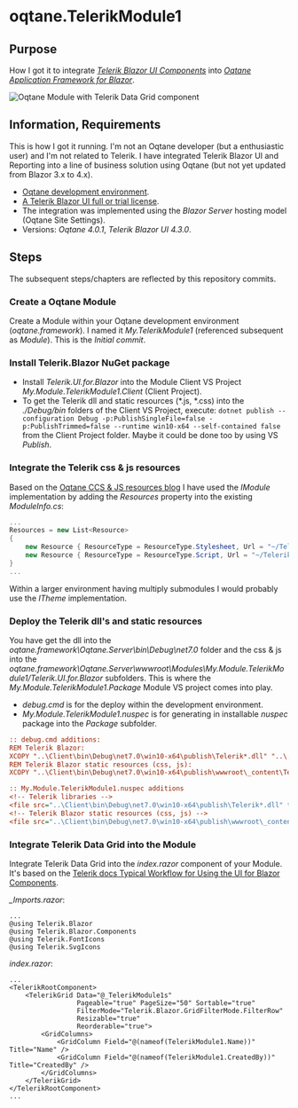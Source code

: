 # oqtane.TelerikModule1

## Purpose

How I got it to integrate [*Telerik Blazor UI Components*](https://www.telerik.com/blazor-ui) into [*Oqtane Application Framework for Blazor*](www.oqtane.org).

![Oqtane Module with Telerik Data Grid component](https://github.com/nicpitsch/Oqtane.TelerikModule1/assets/1652835/7a55889e-2f3f-48ea-acb6-a142e62620ca)

## Information, Requirements

This is how I got it running. I'm not an Oqtane developer (but a enthusiastic user) and I'm not related to Telerik. I have integrated Telerik Blazor UI and Reporting into a line of business solution using Oqtane (but not yet updated from Blazor 3.x to 4.x).

* [Oqtane development environment](https://github.com/oqtane/oqtane.framework#getting-started).
* [A Telerik Blazor UI full or trial license](https://www.telerik.com/blazor-ui).
* The integration was implemented using the *Blazor Server* hosting model (Oqtane Site Settings).
* Versions: *Oqtane 4.0.1*, *Telerik Blazor UI 4.3.0*.

## Steps

The subsequent steps/chapters are reflected by this repository commits.

### Create a Oqtane Module

Create a Module within your Oqtane development environment (*oqtane.framework*). I named it *My.TelerikModule1* (referenced subsequent as *Module*). This is the *Initial commit*.

### Install Telerik.Blazor NuGet package

* Install *Telerik.UI.for.Blazor* into the Module Client VS Project *My.Module.TelerikModule1.Client* (Client Project).
* To get the Telerik dll and static resources (*.js, *.css) into the *./Debug/bin* folders of the Client VS Project, execute: `dotnet publish --configuration Debug -p:PublishSingleFile=false -p:PublishTrimmed=false --runtime win10-x64 --self-contained false` from the Client Project folder. Maybe it could be done too by using VS *Publish*.

### Integrate the Telerik css & js resources

Based on the [Oqtane CCS & JS resources blog](https://www.oqtane.org/blog/!/61/css-js-resources) I have used the *IModule* implementation by adding the *Resources* property into the existing *ModuleInfo.cs*:

```cs
...
Resources = new List<Resource>
{
    new Resource { ResourceType = ResourceType.Stylesheet, Url = "~/Telerik.UI.for.Blazor/css/kendo-theme-default/all.css" },              
    new Resource { ResourceType = ResourceType.Script, Url = "~/Telerik.UI.for.Blazor/js/telerik-blazor.js", Level = ResourceLevel.Site },
}
...
```

Within a larger environment having multiply submodules I would probably use the *ITheme* implementation.

### Deploy the Telerik dll's and static resources

You have get the dll into the *oqtane.framework\Oqtane.Server\bin\Debug\net7.0* folder and the css & js into the *oqtane.framework\Oqtane.Server\wwwroot\Modules\My.Module.TelerikModule1/Telerik.UI.for.Blazor* subfolders. This is where the *My.Module.TelerikModule1.Package* Module VS project comes into play.

* *debug.cmd* is for the deploy within the development environment.
* *My.Module.TelerikModule1.nuspec* is for generating in installable *nuspec* package into the *Package* subfolder.

```ini
:: debug.cmd additions:
REM Telerik Blazor:
XCOPY "..\Client\bin\Debug\net7.0\win10-x64\publish\Telerik*.dll" "..\..\oqtane.framework\Oqtane.Server\bin\Debug\net7.0\" /Y
REM Telerik Blazor static resources (css, js):
XCOPY "..\Client\bin\Debug\net7.0\win10-x64\publish\wwwroot\_content\Telerik.UI.for.Blazor\*" "..\..\oqtane.framework\Oqtane.Server\wwwroot\Modules\My.Module.TelerikModule1\Telerik.UI.for.Blazor\" /Y /S /I

:: My.Module.TelerikModule1.nuspec additions
<!-- Telerik libraries -->
<file src="..\Client\bin\Debug\net7.0\win10-x64\publish\Telerik*.dll" target="lib\net7.0" />
<!-- Telerik Blazor static resources (css, js) -->
<file src="..\Client\bin\Debug\net7.0\win10-x64\publish\wwwroot\_content\Telerik.UI.for.Blazor\**\*.*" target="wwwroot\Modules\My.Module.TelerikModule1\Telerik.UI.for.Blazor\" />
```

### Integrate Telerik Data Grid into the Module

Integrate Telerik Data Grid into the *index.razor* component of your Module. It's based on the [Telerik docs Typical Workflow for Using the UI for Blazor Components](https://docs.telerik.com/blazor-ui/getting-started/what-you-need).

*_Imports.razor*:

```razor
...
@using Telerik.Blazor
@using Telerik.Blazor.Components
@using Telerik.FontIcons
@using Telerik.SvgIcons
```

*index.razor*:

```razor
...
<TelerikRootComponent>
    <TelerikGrid Data="@_TelerikModule1s"
                 Pageable="true" PageSize="50" Sortable="true"
                 FilterMode="Telerik.Blazor.GridFilterMode.FilterRow"
                 Resizable="true" 
                 Reorderable="true">
        <GridColumns>
            <GridColumn Field="@(nameof(TelerikModule1.Name))" Title="Name" />
            <GridColumn Field="@(nameof(TelerikModule1.CreatedBy))" Title="CreatedBy" />
        </GridColumns>
    </TelerikGrid>
</TelerikRootComponent>
...
```

